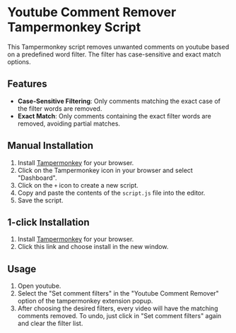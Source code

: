 # Youtube Comment Remover Tampermonkey Script

This Tampermonkey script removes unwanted comments on youtube based on a predefined word filter. The filter has case-sensitive and exact match options.

## Features

- **Case-Sensitive Filtering**: Only comments matching the exact case of the filter words are removed.
- **Exact Match**: Only comments containing the exact filter words are removed, avoiding partial matches.

## Manual Installation

1. Install [Tampermonkey](https://www.tampermonkey.net/) for your browser.
2. Click on the Tampermonkey icon in your browser and select "Dashboard".
3. Click on the `+` icon to create a new script.
4. Copy and paste the contents of the `script.js` file into the editor.
5. Save the script.

## 1-click Installation
1. Install [Tampermonkey](https://www.tampermonkey.net/) for your browser.
2. Click this link and choose install in the new window.

## Usage

1. Open youtube.
2. Select the "Set comment filters" in the "Youtube Comment Remover" option of the tampermonkey extension popup.
3. After choosing the desired filters, every video will have the matching comments removed.
To undo, just click in "Set comment filters" again and clear the filter list.